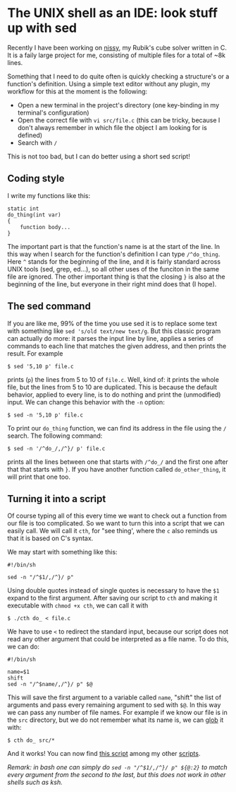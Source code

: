 # The UNIX shell as an IDE: look stuff up with sed

Recently I have been working on [nissy](https://nissy.tronto.net), my
Rubik's cube solver written in C. It is a faily large project for me,
consisting of multiple files for a total of ~8k lines.

Something that I need to do quite often is quickly checking a structure's
or a function's definition. Using a simple text editor without
any plugin, my workflow for this at the moment is the following:

* Open a new terminal in the project's directory (one key-binding in
  my terminal's configuration)
* Open the correct file with `vi src/file.c` (this can be tricky,
  because I don't always remember in which file the object I am looking
  for is defined)
* Search with `/`

This is not too bad, but I can do better using a short sed script!

## Coding style

I write my functions like this:

```
static int
do_thing(int var)
{
	function body...
}
```

The important part is that the function's name is at the start of the line.
In this way when I search for the function's definition I can type
`/^do_thing`. Here `^` stands for the beginning of the line, and it
is fairly standard across UNIX tools (sed, grep, ed...), so all other
uses of the funciton in the same file are ignored.
The other important thing is that the closing `}` is also at the beginning
of the line, but everyone in their right mind does that (I hope).

## The sed command

If you are like me, 99% of the time you use sed it is to replace some text
with something like `sed 's/old text/new text/g`.
But this classic program can actually do more: it parses the input line by
line, applies a series of commands to each line that matches the given
address, and then prints the result. For example

```
$ sed '5,10 p' file.c
```

prints (`p`) the lines from 5 to 10 of `file.c`. Well, kind of: it prints
the whole file, but the lines from 5 to 10 are duplicated. This is because the
default behavior, applied to every line, is to do nothing and print the
(unmodified) input. We can change this behavior with the `-n` option:

```
$ sed -n '5,10 p' file.c
```

To print our `do_thing` function, we can find its address in the file using
the `/` search. The following command:

```
$ sed -n '/^do_/,/^}/ p' file.c
```

prints all the lines between one that starts with `/^do_/` and the first
one after that that starts with `}`. If you have another function called
`do_other_thing`, it will print that one too.

## Turning it into a script

Of course typing all of this every time we want to check out a function from
our file is too complicated. So we want to turn this into a script that we
can easily call.
We will call it `cth`, for "see thing', where the `c` also reminds us
that it is based on C's syntax.

We may start with something like this:

```
#!/bin/sh

sed -n "/^$1/,/^}/ p"
```

Using double quotes instead of single quotes is necessary to have the `$1`
expand to the first argument. After saving our script to `cth` and making
it executable with `chmod +x cth`, we can call it with

```
$ ./cth do_ < file.c
```

We have to use `<` to redirect the standard input, because our script does
not read any other argument that could be interpreted as a file name.
To do this, we can do:


```
#!/bin/sh

name=$1
shift
sed -n "/^$name/,/^}/ p" $@
```

This will save the first argument to a variable called `name`, "shift" the
list of arguments and pass every remaining argument to sed with `$@`. In this
way we can pass any number of file names. For example if we know our file
is in the `src` directory, but we do not remember what its name is, we can
[glob](https://en.wikipedia.org/wiki/Glob_(programming)) it with:

```
$ cth do_ src/*
```

And it works! You can now find
[this script](https://git.tronto.net/scripts/file/cth%2Ehtml)
among my other [scripts](https://git.tronto.net/scripts).

*Remark: in bash one can simply do `sed -n "/^$1/,/^}/ p" ${@:2}` to match
every argument from the second to the last, but this does not work in other
shells such as ksh.*
